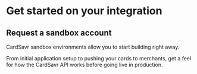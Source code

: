 
# Get started on your integration
## Request a sandbox account
CardSavr sandbox environments allow you to start building right away. 

From initial application setup to pushing 
your cards to merchants, get a feel for how the CardSavr API works before going live in production.
